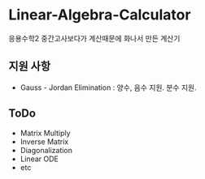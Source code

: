 # Linear-Algebra-Calculator
응용수학2 중간고사보다가 계산때문에 화나서 만든 계산기

## 지원 사항
- Gauss - Jordan Elimination : 양수, 음수 지원. 분수 지원.


## ToDo
- Matrix Multiply
- Inverse Matrix 
- Diagonalization
- Linear ODE
- etc
